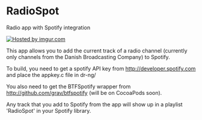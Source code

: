 RadioSpot
==========

Radio app with Spotify integration

<a href="http://i.imgur.com/1LcEGvm.png"><img src="http://i.imgur.com/1LcEGvm.png" title="Hosted by imgur.com" /></a>

This app allows you to add the current track of a radio channel (currently only channels from the Danish Broadcasting Company) to Spotify.


To build, you need to get a spotify API key from http://developer.spotify.com and place the appkey.c file in dr-ng/

You also need to get the BTFSpotify wrapper from http://github.com/grav/btfspotify (will be on CocoaPods soon).

Any track that you add to Spotify from the app will show up in a playlist 'RadioSpot' in your Spotify library.

